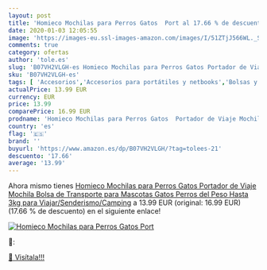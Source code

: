 ```yaml
---
layout: post
title: 'Homieco Mochilas para Perros Gatos  Port al 17.66 % de descuento'
date: 2020-01-03 12:05:55
image: 'https://images-eu.ssl-images-amazon.com/images/I/51ZTjJ566WL._SL400_.jpg'
comments: true
category: ofertas
author: 'tole.es'
slug: 'B07VH2VLGH-es Homieco Mochilas para Perros Gatos Portador de Viaje...'
sku: 'B07VH2VLGH-es'
tags: [ 'Accesorios','Accesorios para portátiles y netbooks','Bolsas y fundas para portátiles y netbooks','Informática','Juegos y Accesorios para PC','Mochilas para portátiles y netbooks','Videojuegos','mochila', ]
actualPrice: 13.99 EUR
currency: EUR
price: 13.99
comparePrice: 16.99 EUR
prodname: 'Homieco Mochilas para Perros Gatos  Portador de Viaje Mochila  Bolsa de Transporte para Mascotas Gatos Perros del Peso Hasta 3kg para Viajar/Senderismo/Camping'
country: 'es'
flag: '🇪🇸'
brand: ''
buyurl: 'https://www.amazon.es/dp/B07VH2VLGH/?tag=tolees-21'
descuento: '17.66'
average: '13.99'
---
```


Ahora mismo tienes [Homieco Mochilas para Perros Gatos  Portador de Viaje Mochila  Bolsa de Transporte para Mascotas Gatos Perros del Peso Hasta 3kg para Viajar/Senderismo/Camping](https://www.amazon.es/dp/B07VH2VLGH/?tag=tolees-21) a 13.99 EUR (original: 16.99 EUR) (17.66 %  de descuento) en el siguiente enlace!

[![Homieco Mochilas para Perros Gatos  Port](https://images-eu.ssl-images-amazon.com/images/I/51ZTjJ566WL._SL400_.jpg)](https://www.amazon.es/dp/B07VH2VLGH/?tag=tolees-21)

🔎:


[🛒 Visítala!!!](https://www.amazon.es/dp/B07VH2VLGH/?tag=tolees-21)
